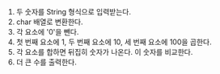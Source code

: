 1. 두 숫자를 String 형식으로 입력받는다.
2. char 배열로 변환한다.
3. 각 요소에 '0'을 뺀다. 
4. 첫 번째 요소에 1, 두 번째 요소에 10, 세 번째 요소에 100을 곱한다. 
5. 각 요소를 합하면 뒤집히 숫자가 나온다. 이 숫자를 비교한다.
6. 더 큰 수를 출력한다.